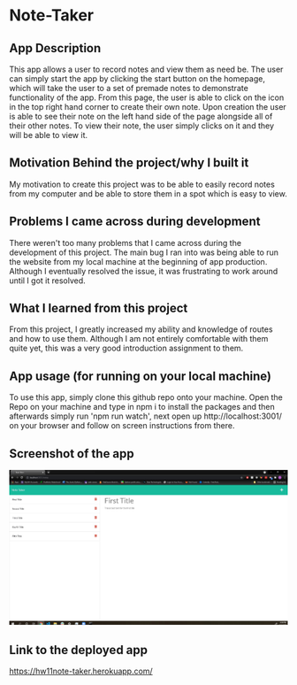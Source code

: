 # Note-Taker

## App Description

This app allows a user to record notes and view them as need be. The user can simply start the app by clicking the start button on the homepage, which will take the user to a set of premade notes to demonstrate functionality of the app. From this page, the user is able to click on the icon in the top right hand corner to create their own note. Upon creation the user is able to see their note on the left hand side of the page alongside all of their other notes. To view their note, the user simply clicks on it and they will be able to view it.

## Motivation Behind the project/why I built it

My motivation to create this project was to be able to easily record notes from my computer and be able to store them in a spot which is easy to view.

## Problems I came across during development

There weren't too many problems that I came across during the development of this project. The main bug I ran into was being able to run the website from my local machine at the beginning of app production. Although I eventually resolved the issue, it was frustrating to work around until I got it resolved.

## What I learned from this project

From this project, I greatly increased my ability and knowledge of routes and how to use them. Although I am not entirely comfortable with them quite yet, this was a very good introduction assignment to them.

## App usage (for running on your local machine)

To use this app, simply clone this github repo onto your machine. Open the Repo on your machine and type in npm i to install the packages and then afterwards simply run 'npm run watch', next open up http://localhost:3001/ on your browser and follow on screen instructions from there.

## Screenshot of the app

![A screenshot of the app.](./Develop/public/assets/images/AppScreenshot.jpg)

## Link to the deployed app

https://hw11note-taker.herokuapp.com/
